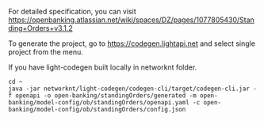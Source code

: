 For detailed specification, you can visit https://openbanking.atlassian.net/wiki/spaces/DZ/pages/1077805430/Standing+Orders+v3.1.2

To generate the project, go to https://codegen.lightapi.net and select single project from the menu. 

If you have light-codegen built locally in networknt folder. 

```
cd ~
java -jar networknt/light-codegen/codegen-cli/target/codegen-cli.jar -f openapi -o open-banking/standingOrders/generated -m open-banking/model-config/ob/standingOrders/openapi.yaml -c open-banking/model-config/ob/standingOrders/config.json
```

